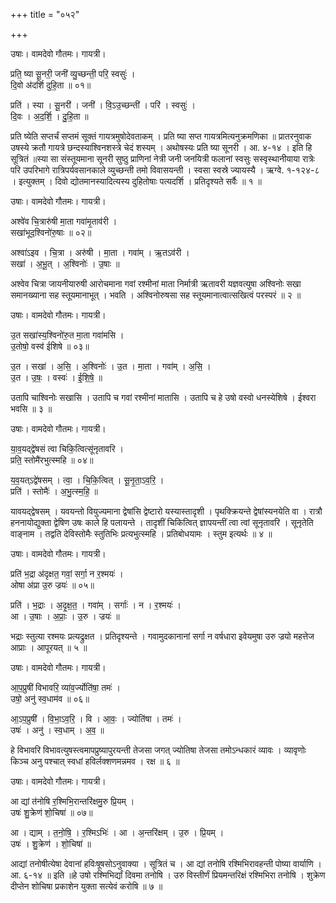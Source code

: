 +++
title = "०५२"

+++


उषाः। वामदेवो गौतमः। गायत्री।

प्रति॒ ष्या सू॒नरी॒ जनी॑ व्यु॒च्छन्ती॒ परि॒ स्वसुः॑ ।  
दि॒वो अ॑दर्शि दुहि॒ता ॥ ०१॥

प्रति॑ । स्या । सू॒नरी॑ । जनी॑ । वि॒ऽउ॒च्छन्ती॑ । परि॑ । स्वसुः॑ ।  
दि॒वः । अ॒द॒र्शि॒ । दु॒हि॒ता ॥

प्रति ष्येति सप्तर्चं सप्तमं सूक्तं गायत्रमुषोदेवताकम् । प्रति ष्या सप्त गायत्रमित्यनुक्रमणिका ॥ प्रातरनुवाक उषस्ये क्रतौ गायत्रे छन्दस्याश्विनशस्त्रे चेदं शस्यम् । अथोषस्यः प्रति ष्या सूनरी । आ. ४-१४ । इति हि सूत्रितं ॥स्या सा संस्तूयमाना सूनरी सुष्ठु प्राणिनां नेत्री जनी जनयित्री फलानां स्वसुः सस्वृस्थानीयाया रात्रेः परि उपरिभागे रात्रिपर्यवसानकाले व्युच्छन्ती तमो विवासयन्ती । स्वसा स्वस्रे ज्यायस्यै । ऋग्वे. १-१२४-८ । इत्युक्तम् । दिवो द्योतमानस्यादित्यस्य दुहितोषाः पत्यदर्शि । प्रतिदृश्यते सर्वैः ॥ १ ॥

उषाः। वामदेवो गौतमः। गायत्री।

अश्वे॑व चि॒त्रारु॑षी मा॒ता गवा॑मृ॒ताव॑री ।  
सखा॑भूद॒श्विनो॑रु॒षाः ॥ ०२॥

अश्वा॑ऽइव । चि॒त्रा । अरु॑षी । मा॒ता । गवा॑म् । ऋ॒तऽव॑री ।  
सखा॑ । अ॒भू॒त् । अ॒श्विनोः॑ । उ॒षाः ॥

अश्वेव चित्रा जायनीयारुषी आरोचमाना गवां रश्मीनां माता निर्मात्री ऋतावरी यज्ञवत्युषा अश्विनोः सखा समानख्याना सह स्तूयमानाभूत् । भवति । अश्विनोरुषसा सह स्तूयमानात्वात्सखित्वं परस्परं ॥ २ ॥

उषाः। वामदेवो गौतमः। गायत्री।

उ॒त सखा॑स्य॒श्विनो॑रु॒त मा॒ता गवा॑मसि ।  
उ॒तोषो॒ वस्व॑ ईशिषे ॥ ०३॥

उ॒त । सखा॑ । अ॒सि॒ । अ॒श्विनोः॑ । उ॒त । मा॒ता । गवा॑म् । अ॒सि॒ ।  
उ॒त । उ॒षः॒ । वस्वः॑ । ई॒शि॒षे॒ ॥

उतापि चाश्विनोः सखासि । उतापि च गवां रश्मीनां मातासि । उतापि च हे उषो वस्वो धनस्येशिषे । ईश्वरा भवसि ॥ ३ ॥

उषाः। वामदेवो गौतमः। गायत्री।

या॒व॒यद्द्वे॑षसं त्वा चिकि॒त्वित्सू॑नृतावरि ।  
प्रति॒ स्तोमै॑रभुत्स्महि ॥ ०४॥

य॒व॒यत्ऽद्वे॑षसम् । त्वा॒ । चि॒कि॒त्वित् । सू॒नृ॒ता॒ऽव॒रि॒ ।  
प्रति॑ । स्तोमैः॑ । अ॒भु॒त्स्म॒हि॒ ॥

यावयद्द्वेषसम् । यवयन्तो वियुज्यमाना द्वेषांसि द्वेष्टारो यस्यास्तादृशी । पृथक्क्रियन्ते द्वेषांस्यनयेति वा । रात्रौ हननायोद्युक्ता द्वेषिण उषः काले हि पलायन्ते । तादृशीं चिकित्वित् ज्ञापयन्तीं त्वा त्वां सूनृतावरि । सूनृतेति वाङ्नाम । तद्वति देविस्तोमैः स्तुतिभिः प्रत्यभुत्स्महि । प्रतिबोधयामः । स्तुम इत्यर्थः ॥ ४ ॥

उषाः। वामदेवो गौतमः। गायत्री।

प्रति॑ भ॒द्रा अ॑दृक्षत॒ गवां॒ सर्गा॒ न र॒श्मयः॑ ।  
ओषा अ॑प्रा उ॒रु ज्रयः॑ ॥ ०५॥

प्रति॑ । भ॒द्राः । अ॒दृ॒क्ष॒त॒ । गवा॑म् । सर्गाः॑ । न । र॒श्मयः॑ ।  
आ । उ॒षाः । अ॒प्राः॒ । उ॒रु । ज्रयः॑ ॥

भद्राः स्तुत्या रश्मयः प्रत्यद्रुक्षत । प्रतिदृश्यन्ते । गवामुदकानानां सर्गा न वर्षधारा इवेयमुषा उरु ज्रयो महत्तेज आप्राः । आपूरयत् ॥ ५ ॥

उषाः। वामदेवो गौतमः। गायत्री।

आ॒प॒प्रुषी॑ विभावरि॒ व्या॑व॒र्ज्योति॑षा॒ तमः॑ ।  
उषो॒ अनु॑ स्व॒धाम॑व ॥ ०६॥

आ॒ऽप॒प्रुषी॑ । वि॒भा॒ऽव॒रि॒ । वि । आ॒वः॒ । ज्योति॑षा । तमः॑ ।  
उषः॑ । अनु॑ । स्व॒धाम् । अ॒व॒ ॥

हे विभावरि विभावत्युषस्त्वमापप्रुष्यापुरयन्ती तेजसा जगत् ज्योतिषा तेजसा तमोऽन्धकारं व्यावः । व्यावृणोः किञ्च अनु पश्चात् स्वधां हविर्लक्शणमन्नमव । रक्ष ॥ ६ ॥

उषाः। वामदेवो गौतमः। गायत्री।

आ द्यां त॑नोषि र॒श्मिभि॒रान्तरि॑क्षमु॒रु प्रि॒यम् ।  
उषः॑ शु॒क्रेण॑ शो॒चिषा॑ ॥ ०७॥

आ । द्याम् । त॒नो॒षि॒ । र॒श्मिऽभिः॑ । आ । अ॒न्तरि॑क्षम् । उ॒रु । प्रि॒यम् ।  
उषः॑ । शु॒क्रेण॑ । शो॒चिषा॑ ॥

आद्यां तनोषीत्येषा देवानां हविःषूषसोऽनुवाक्या । सूत्रितं च । आ द्यां तनोषि रश्मिभिरावहन्ती पोष्या वार्याणि । आ. ६-१४ ॥ इति ॥हे उषो रश्मिभिर्द्यां दिवमा तनोषि । उरु विस्तीर्णं प्रियमन्तरिक्षं रश्मिभिरा तनोषि । शुक्रेण दीप्तेन शोचिषा प्रकाशेन युक्ता सत्येवं करोषि ॥ ७ ॥